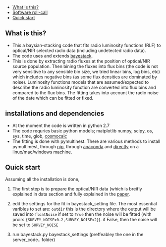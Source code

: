 * [What is this?](README.md#what-is-this)
* [Software roll-call](README.md#installations-and-dependencies)
* [Quick start](README.md#quick-start)


## What is this?
* This a baysian-stacking code that fits radio luminosity functions (RLF) to optical/NIR selected radio data (including undetected radio data). 
* The code uses and extends [bayestack](https://github.com/jtlz2/bayestack).
* This is done by extracting radio fluxes at the position of optical/NIR source population. Then bining the fluxes into flux bins (the code is not very sensitive to any sensible bin size, we tried linear bins, log bins, etc) which includes negative bins (as some flux densities are dominated by noise). Luminosity functions models that are assumed/expected to describe the radio luminosity function are converted into flux bins and compared to the flux bins. The fitting takes into account the radio noise of the date which can be fitted or fixed. 

## installations and dependencies
* At the moment the code is written in python 2.7
* The code requries basic python models; matplotlib numpy, scipy, os, sys, time, glob, [cosmocalc](https://cxc.harvard.edu/contrib/cosmocalc)
* The fitting is done with pymultinest. There are various methods to install pymultimest, through [pip](https://johannesbuchner.github.io/PyMultiNest/install.html), through [anaconda](https://anaconda.org/conda-forge/multinest) and [directly](http://johannesbuchner.github.io/pymultinest-tutorial/install.html) on a linux/mac/windows machine.

## Quick start
Assuming all the installation is done, 
1. The first step is to prepare the optical/NIR data (which is breifly explained in data section and fully explained in the [paper](http://arxiv.org/abs/2012.09797).
2. edit the settings for the fit in bayestack_setting file. The most essential varibles to set are:
  ```outdir``` this is the directory where the output will be saved into
  ```floatNoise``` if set to ```True``` then the noise will be fitted (with proirs ```{SURVEY_NOISEx0.2,SURVEY_NOISEx2}```). if False, then the noise will be set to ```SURVEY_NOISE``` 
 
4. run bayestack.py bayestack_settings (preffeabley the one in the server_code.. folder)


